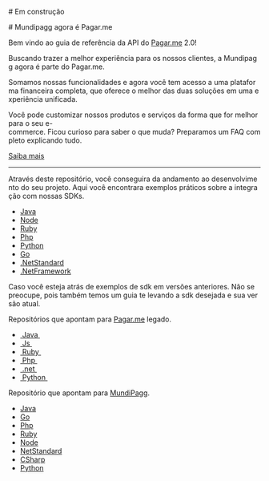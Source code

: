 # Em construção

# Mundipagg agora é Pagar.me

Bem vindo ao guia de referência da API do [Pagar.me](http://Pagar.me) 2.0!

Buscando trazer a melhor experiência para os nossos clientes, a Mundipagg agora é parte do Pagar.me.

Somamos nossas funcionalidades e agora você tem acesso a uma plataforma financeira completa, que oferece o melhor das duas soluções em uma experiência unificada.

Você pode customizar nossos produtos e serviços da forma que for melhor para o seu e-commerce. Ficou curioso para saber o que muda? Preparamos um FAQ completo explicando tudo.

[Saiba mais](https://mundipagg.zendesk.com/hc/pt-br/categories/4404432249876-Incorpora%C3%A7%C3%A3o-Mundipagg-pelo-Pagar-me)

- ----------------------------------------------------------------------------------------------------------------------------

Através deste repositório, você conseguira da andamento ao desenvolvimento do seu projeto. Aqui você encontrara exemplos práticos sobre a integração com nossas SDKs.

- [Java]()
- [Node]()
- [Ruby]()
- [Php]()
- [Python]()
- [Go]()
- [.NetStandard]()
- [.NetFramework]()

Caso você esteja atrás de exemplos de sdk em versões anteriores. Não se preocupe, pois também temos um guia te levando a sdk desejada e sua versão atual.

Repositórios que apontam para [Pagar.me](https://docs.pagar.me/v4/reference#principios-basicos) legado.

- [ Java ](https://github.com/pagarme/pagarme-pocs/tree/master/Java%20-%20POCs)
- [ Js ](https://github.com/pagarme/pagarme-pocs/tree/master/Javascript%20-%20POCs)
- [ Ruby ](https://github.com/pagarme/pagarme-pocs/tree/master/ruby%20-%20POCs)
- [ Php ](https://github.com/pagarme/pagarme-pocs/tree/master/PHP%20-%20POCs)
- [ .net ](https://github.com/pagarme/pagarme-pocs/tree/master/dotNet%20-%20POCs)
- [ Python ](https://github.com/pagarme/pagarme-pocs/tree/master/Python%20-%20POCs)

Repositório que apontam para [MundiPagg](https://docs.mundipagg.com/reference#seguran%C3%A7a).

- [Java](https://github.com/mundipagg/MundiAPI-JAVA)
- [Go](https://github.com/mundipagg/MundiApi-Go)
- [Php](https://github.com/mundipagg/MundiAPI-PHP)
- [Ruby](https://github.com/mundipagg/MundiAPI-RUBY)
- [Node](https://github.com/mundipagg/MundiApi-NodeJS)
- [NetStandard](https://github.com/mundipagg/MundiAPI-NetStandard)
- [CSharp](https://github.com/mundipagg/MundiAPI-CSharp)
- [Python](https://github.com/mundipagg/MundiAPI-PYTHON)